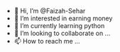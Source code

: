 - 👋 Hi, I’m @Faizah-Sehar
- 👀 I’m interested in earning money
- 🌱 I’m currently learning python
- 💞️ I’m looking to collaborate on ...
- 📫 How to reach me ...

<!---
Faizah-Sehar/Faizah-Sehar is a ✨ special ✨ repository because its `README.md` (this file) appears on your GitHub profile.
You can click the Preview link to take a look at your changes.
--->
